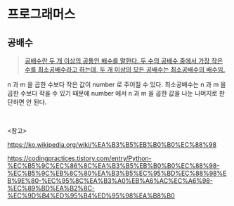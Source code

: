# 프로그래머스

## 공배수

> [공배수란 두 개 이상의 공통인 배수를 말한다. 두 수의 공배수 중에서 가장 작은 수를 최소공배수라고 하는데, 두 개 이상의 모든 공배수는 최소공배수의 배수임.](https://ko.wikipedia.org/wiki/%EA%B3%B5%EB%B0%B0%EC%88%98)

n 과 m 을 곱한 수보다 작은 값이 number 로 주어질 수 있다. 최소공배수는 n 과 m 을 곱한 수보다 작을 수 있기 때문에 number 에서 n 과 m 을 곱한 값을 나눈 나머지로 판단하면 안 된다.

<br>

<참고>

https://ko.wikipedia.org/wiki/%EA%B3%B5%EB%B0%B0%EC%88%98

https://codingpractices.tistory.com/entry/Python-%EC%B5%9C%EC%86%8C%EA%B3%B5%EB%B0%B0%EC%88%98-%EC%B5%9C%EB%8C%80%EA%B3%B5%EC%95%BD%EC%88%98%EB%9E%80-%EC%95%8C%EA%B3%A0%EB%A6%AC%EC%A6%98-%EC%89%BD%EA%B2%8C-%EC%9D%B4%ED%95%B4%ED%95%98%EA%B8%B0

